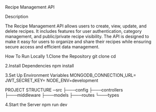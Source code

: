 Recipe Management API

Description

The Recipe Management API allows users to create, view, update, and delete recipes. 
It includes features for user authentication, category management, and public/private recipe visibility. 
The API is designed to make it easy for users to organize and share their recipes while ensuring 
secure access and efficient data management.


How To Run Locally
1.Clone  the Repository
git clone <repository-url>
cd <project-folder>


2.Install Dependencies
npm install


3.Set Up Environment Variables
MONGODB_CONNECTION_URL=<your-mongodb-connection-string>
JWT_SECRET_KEY=<your-jwt-secret-key>
NODE_ENV=development

PROJECT STRUCTURE
─src
    ├───config
    ├───controllers
    ├───middleware
    ├───models
    ├───routes
    └───types


4.Start the Server
npm run dev
